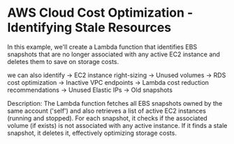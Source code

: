 # AWS Cloud Cost Optimization - Identifying Stale Resources

In this example, we'll create a Lambda function that identifies EBS snapshots that are no longer associated with any active EC2 instance and deletes them to save on storage costs.

we can also identify
→ EC2 instance right-sizing
→ Unused volumes
→ RDS cost optimization
→ Inactive VPC endpoints
→ Lambda cost reduction recommendations
→ Unused Elastic IPs
→ Old snapshots


Description:
The Lambda function fetches all EBS snapshots owned by the same account ('self') and also retrieves a list of active EC2 instances (running and stopped). For each snapshot, it checks if the associated volume (if exists) is not associated with any active instance. If it finds a stale snapshot, it deletes it, effectively optimizing storage costs.
